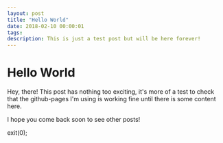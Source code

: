 ```yaml
---
layout: post
title: "Hello World"
date: 2018-02-10 00:00:01
tags: 
description: This is just a test post but will be here forever!
---
```


# Hello World
Hey, there! 
This post has nothing too exciting, it's more of a test to check that the github-pages I'm using is working fine until there is some content here.

I hope you come back soon to see other posts!

exit(0);
